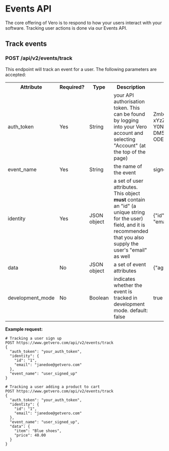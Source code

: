 # Events API

The core offering of Vero is to respond to how your users interact with your software. Tracking user actions is done via our Events API.

## Track events

### POST /api/v2/events/track

This endpoint will track an event for a user. The following parameters are accepted:

<table>
  <tr>
    <th>Attribute</th>
    <th>Required?</th>
    <th>Type</th>
    <th>Description</th>
    <th>Example</th>
  </tr>
  <tr>
    <td>auth_token</td>
    <td>Yes</td>
    <td>String</td>
    <td>your API authorisation token. This can be found by logging into your Vero account and selecting "Account" (at the top of the page)</td>
    <td>
      ZmIxM2NkZGZmZjY4YzFjMTI
      xYzZmMTlmNmM4NDY3ZTc5N2
      Y0NmVkYTo2MTk5YThmMDlmM
      DM5NzBkMjhkNDVjN2Y0MzI1
      ODE3YzBhZDcyMzhi
    </td>
  </tr>
  <tr>
    <td>event_name</td>
    <td>Yes</td>
    <td>String</td>
    <td>the name of the event</td>
    <td>signed_up</td>
  </tr>
  <tr>
    <td>identity</td>
    <td>Yes</td>
    <td>JSON object</td>
    <td>a set of user attributes. This object <b>must</b> contain an "id" (a unique string for the user) field, and it is recommended that you also supply the user's "email" as well</td>
    <td>{"id": "james@getvero.com", "email": "james@getvero.com"}</td>
  </tr>
  <tr>
    <td>data</td>
    <td>No</td>
    <td>JSON object</td>
    <td>a set of event attributes</td>
    <td>{"age": 25}</td>
  </tr>
  <tr>
    <td>development_mode</td>
    <td>No</td>
    <td>Boolean</td>
    <td>indicates whether the event is tracked in development mode. default: false</td>
    <td>true</td>
  </tr>
</table>

**Example request:**

```
# Tracking a user sign up
POST https://www.getvero.com/api/v2/events/track
{
  "auth_token": "your_auth_token",
  "identity": {
    "id": "1",
    "email": "janedoe@getvero.com"
  },
  "event_name": "user_signed_up"
}

# Tracking a user adding a product to cart
POST https://www.getvero.com/api/v2/events/track
{
  "auth_token": "your_auth_token",
  "identity": {
    "id": "1",
    "email": "janedoe@getvero.com"
  },
  "event_name": "user_signed_up",
  "data": {
    "item": "Blue shoes",
    "price": 40.00
  }
}
```
